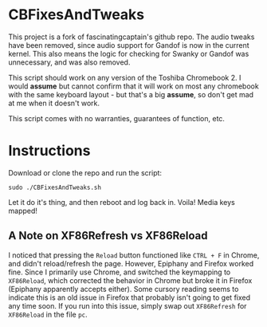 # CBFixesAndTweaks

This project is a fork of fascinatingcaptain's github repo. The audio tweaks have been removed, since audio support for Gandof is now in the current kernel. This also means the logic for checking for Swanky or Gandof was unnecessary, and was also removed.

This script should work on any version of the Toshiba Chromebook 2. I would **assume** but cannot confirm that it will work on most any chromebook with the same keyboard layout - but that's a big **assume**, so don't get mad at me when it doesn't work.

This script comes with no warranties, guarantees of function, etc.

# Instructions

Download or clone the repo and run the script:

`sudo ./CBFixesAndTweaks.sh`

Let it do it's thing, and then reboot and log back in. Voila! Media keys mapped!

## A Note on XF86Refresh vs XF86Reload

I noticed that pressing the `Reload` button functioned like `CTRL + F` in Chrome, and didn't reload/refresh the page. However, Epiphany and Firefox worked fine. Since I primarily use Chrome, and switched the keymapping to `XF86Reload`, which corrected the behavior in Chrome but broke it in Firefox (Epiphany apparently accepts either). Some cursory reading seems to indicate this is an old issue in Firefox that probably isn't going to get fixed any time soon. If you run into this issue, simply swap out `XF86Refresh` for `XF86Reload` in the file `pc`.
